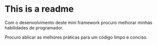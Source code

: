 <h1> This is a readme </h1>
<p> Com o desenvolvimento deste mini framework procuro melhorar minhas habilidades de programador.</p>
<p> Procuro ablicar as melhores práticas para um código limpo e conciso.<p>